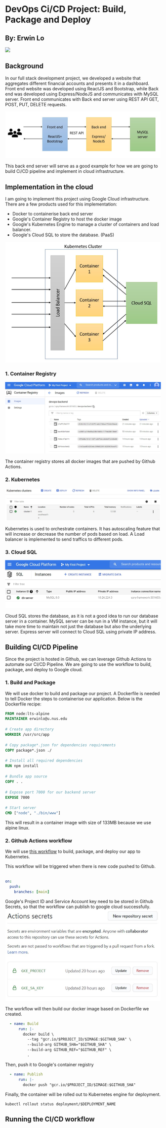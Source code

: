 # DevOps Ci/CD Project: Build, Package and Deploy
## By: Erwin Lo

<img src="https://dpsvdv74uwwos.cloudfront.net/statics/img/product-pages/devops.png" width="500" />

## Background
In our full stack development project, we developed a website that aggregates different financial accounts and presents it in a dashboard.
Front end website was developed using ReactJS and Bootstrap, while Back end was developed using Express/NodeJS and communicates with MySQL server.
Front end communicates with Back end server using REST API GET, POST, PUT, DELETE requests. 

![Full Stack Diagram](images/pic1.jpg)

This back end server will serve as a good example for how we are going to build Ci/CD pipeline and implement in cloud infrastructure.


## Implementation in the cloud
I am going to implement this project using Google Cloud infrastructure. There are a few products used for this implementation:
* Docker to containerise back end server
* Google's Container Registry to host the docker image
* Google's Kubernetes Engine to manage a cluster of containers and load balancer.
* Google's Cloud SQL to store the database. (PaaS)

![Cloud diagram](images/pic2.jpg)

### 1. Container Registry

![Container Registry](images/registry.jpg)

The container registry stores all docker images that are pushed by Github Actions.

### 2. Kubernetes

![Kubernetes cluster](images/kubernetes.jpg)

Kubernetes is used to orchestrate containers. It has autoscaling feature that will increase or decrease the number of pods based on load.
A Load balancer is implemented to send traffics to different pods.

### 3. Cloud SQL

![Cloud SQL](images/cloudsql.jpg)

Cloud SQL stores the database, as it is not a good idea to run our database server in a container.
MySQL server can be run in a VM instance, but it will take more time to maintain not just the database but also the underlying server.
Express server will connect to Cloud SQL using private IP address.


## Building CI/CD Pipeline
Since the project is hosted in Github, we can leverage Github Actions to automate our CI/CD Pipeline.
We are going to use the workflow to build, package, and deploy to Google cloud.

### 1. Build and Package
We will use docker to build and package our project. A Dockerfile is needed to tell Docker the steps to containerise our application.
Below is the Dockerfile recipe:

```Dockerfile
FROM node:lts-alpine
MAINTAINER erwinlo@u.nus.edu

# Create app directory
WORKDIR /usr/src/app

# Copy package*.json for dependencies requirements
COPY package*.json ./

# Install all required dependencies
RUN npm install

# Bundle app source
COPY . .

# Expose port 7000 for our backend server
EXPOSE 7000

# Start server
CMD ["node", "./bin/www"]
```

This will result in a container image with size of 133MB because we use alpine linux.

### 2. Github Actions workflow
We will use [this workflow](.github/workflows/google.yml) to build, package, and deploy our app to Kubernetes.

This workflow will be triggered when there is new code pushed to Github.
```yaml

on:
  push:
    branches: [main]

```

Google's Project ID and Service Account key need to be stored in Github Secrets, so that the workflow can publish to google cloud successfully.
![Secrets](images/secrets.jpg)

The workflow will then build our docker image based on Dockerfile we created.
```yaml
  - name: Build
      run: |-
        docker build \
          --tag "gcr.io/$PROJECT_ID/$IMAGE:$GITHUB_SHA" \
          --build-arg GITHUB_SHA="$GITHUB_SHA" \
          --build-arg GITHUB_REF="$GITHUB_REF" \
          .
```

Then, push it to Google's container registry
```yaml
  - name: Publish
      run: |-
        docker push "gcr.io/$PROJECT_ID/$IMAGE:$GITHUB_SHA"
```

Finally, the container will be rolled out to Kubernetes engine for deployment.
```
kubectl rollout status deployment/$DEPLOYMENT_NAME
```

## Running the CI/CD workflow
